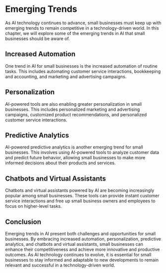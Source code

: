 Emerging Trends
=============================================================

As AI technology continues to advance, small businesses must keep up with emerging trends to remain competitive in a technology-driven world. In this chapter, we will explore some of the emerging trends in AI that small businesses should be aware of.

Increased Automation
--------------------

One trend in AI for small businesses is the increased automation of routine tasks. This includes automating customer service interactions, bookkeeping and accounting, and marketing and advertising campaigns.

Personalization
---------------

AI-powered tools are also enabling greater personalization in small businesses. This includes personalized marketing and advertising campaigns, customized product recommendations, and personalized customer service interactions.

Predictive Analytics
--------------------

AI-powered predictive analytics is another emerging trend for small businesses. This involves using AI-powered tools to analyze customer data and predict future behavior, allowing small businesses to make more informed decisions about their products and services.

Chatbots and Virtual Assistants
-------------------------------

Chatbots and virtual assistants powered by AI are becoming increasingly popular among small businesses. These tools can provide instant customer service interactions and free up small business owners and employees to focus on higher-level tasks.

Conclusion
----------

Emerging trends in AI present both challenges and opportunities for small businesses. By embracing increased automation, personalization, predictive analytics, and chatbots and virtual assistants, small businesses can enhance their competitiveness and achieve more innovative and productive outcomes. As AI technology continues to evolve, it is essential for small businesses to stay informed and adaptable to new developments to remain relevant and successful in a technology-driven world.
